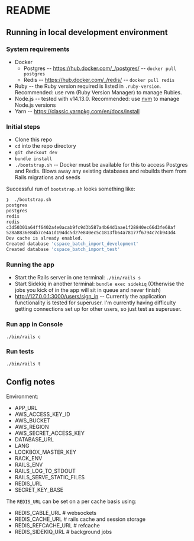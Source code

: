 # README

## Running in local development environment

### System requirements

- Docker
  - Postgres -- https://hub.docker.com/_/postgres/ -- `docker pull postgres`
  - Redis -- https://hub.docker.com/_/redis/ -- `docker pull redis`
- Ruby -- the Ruby version required is listed in `.ruby-version`. Recommended: use rvm (Ruby Version Manager) to manage Rubies.
- Node.js -- tested with v14.13.0. Recommended: use [nvm](https://github.com/nvm-sh/nvm) to manage Node.js versions
- Yarn -- https://classic.yarnpkg.com/en/docs/install

### Initial steps

- Clone this repo
- `cd` into the repo directory
- `git checkout dev`
- `bundle install` 
- `./bootstrap.sh` -- Docker must be available for this to access Postgres and Redis. Blows away any existing databases and rebuilds them from Rails migrations and seeds

Successful run of `bootstrap.sh` looks something like: 

``` bash
❯  ./bootstrap.sh
postgres
postgres
redis
redis
c3d50301a64ff6402a4e0acab9fc9d3b587a4b64d1aae1f28840ec66d3fe68af
528a8836e84b7ce4a1d194dc5d27e840ec5c1813fb64a78177f6794c7cb943d4
Dev cache is already enabled.
Created database 'cspace_batch_import_development'
Created database 'cspace_batch_import_test'
```

### Running the app

- Start the Rails server in one terminal: `./bin/rails s`
- Start Sidekiq in another terminal: `bundle exec sidekiq` (Otherwise the jobs you kick of in the app will sit in queue and never finish)
- http://127.0.0.1:3000/users/sign_in -- Currently the application functionality is tested for superuser. I'm currently having difficulty getting connections set up for other users, so just test as superuser.

### Run app in Console

`./bin/rails c`

### Run tests

`./bin/rails t`


## Config notes

Environment:

- APP_URL
- AWS_ACCESS_KEY_ID
- AWS_BUCKET
- AWS_REGION
- AWS_SECRET_ACCESS_KEY
- DATABASE_URL
- LANG
- LOCKBOX_MASTER_KEY
- RACK_ENV
- RAILS_ENV
- RAILS_LOG_TO_STDOUT
- RAILS_SERVE_STATIC_FILES
- REDIS_URL
- SECRET_KEY_BASE

The `REDIS_URL` can be set on a per cache basis using:

- REDIS_CABLE_URL # websockets
- REDIS_CACHE_URL # rails cache and session storage
- REDIS_REFCACHE_URL # refcache
- REDIS_SIDEKIQ_URL # background jobs
